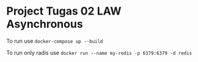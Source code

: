 # Project Tugas 02 LAW Asynchronous

To run use ```docker-compose up --build```

To run only radis use ```docker run --name my-redis -p 6379:6379 -d redis```

